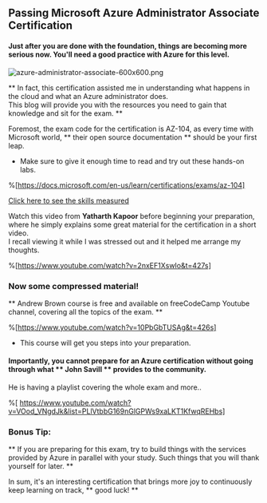 ## Passing Microsoft Azure Administrator Associate Certification

#### Just after you are done with the foundation, things are becoming more serious now. You'll need a good practice with Azure for this level.
![azure-administrator-associate-600x600.png](https://cdn.hashnode.com/res/hashnode/image/upload/v1647184133907/9qM-u0VO6.png)

** In fact, this certification assisted me in understanding what happens in the cloud and what an Azure administrator does. <br> This blog will provide you with the resources you need to gain that knowledge and sit for the exam. **

Foremost, the exam code for the certification is AZ-104, as every time with Microsoft world, ** their open source documentation ** should be your first leap.

- Make sure to give it enough time to read and try out these hands-on labs. 

 %[https://docs.microsoft.com/en-us/learn/certifications/exams/az-104]

 [Click here to see the skills measured](https://query.prod.cms.rt.microsoft.com/cms/api/am/binary/RE4pCWy)


 Watch this video from **Yatharth Kapoor** before beginning your preparation, where he simply explains some great material for the certification in a short video. <br> I recall viewing it while I was stressed out and it helped me arrange my thoughts.

%[https://www.youtube.com/watch?v=2nxEF1XswIo&t=427s]



### Now some compressed material!
** Andrew Brown course is free and available on freeCodeCamp Youtube channel, covering all the topics of the exam. **

%[https://www.youtube.com/watch?v=10PbGbTUSAg&t=426s]
- This course will get you steps into your preparation.


#### Importantly, you cannot prepare for an Azure certification without going through what ** John Savill ** provides to the community.
He is having a playlist covering the whole exam and more..

%[
https://www.youtube.com/watch?v=VOod_VNgdJk&list=PLlVtbbG169nGlGPWs9xaLKT1KfwqREHbs]


### Bonus Tip:
** If you are preparing for this exam, try to build things with the services provided by Azure in parallel with your study.
Such things that you will thank yourself for later. **

 In sum, it's an interesting certification that brings more joy to continuously keep learning on track, ** good luck! **









